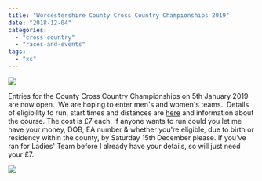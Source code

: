 ```yaml
---
title: "Worcestershire County Cross Country Championships 2019"
date: "2018-12-04"
categories: 
  - "cross-country"
  - "races-and-events"
tags: 
  - "xc"
---
```


![](https://bpj.org.uk/wp-content/uploads/2018/12/Warley-ladies-winning-team-640x800.jpg)

Entries for the County Cross Country Championships on 5th January 2019 are now open.  We are hoping to enter men's and women's teams.  Details of eligibility to run, start times and distances are [here](https://www.worcaa.org.uk/fixtures/xc/?fbclid=IwAR3zaeqqRhjTtJBgsKTcSm2lHXUIzxMvtlykdmH0vlEW9WoorDt-aYHsyI4) and information about the course. The cost is £7 each. If anyone wants to run could you let me have your money, DOB, EA number & whether you're eligible, due to birth or residency within the county, by Saturday 15th December please. If you've ran for Ladies' Team before I already have your details, so will just need your £7.

![](https://bpj.org.uk/wp-content/uploads/2018/12/Warley-Woods-Matt-and-Chris-795x530.jpg)
